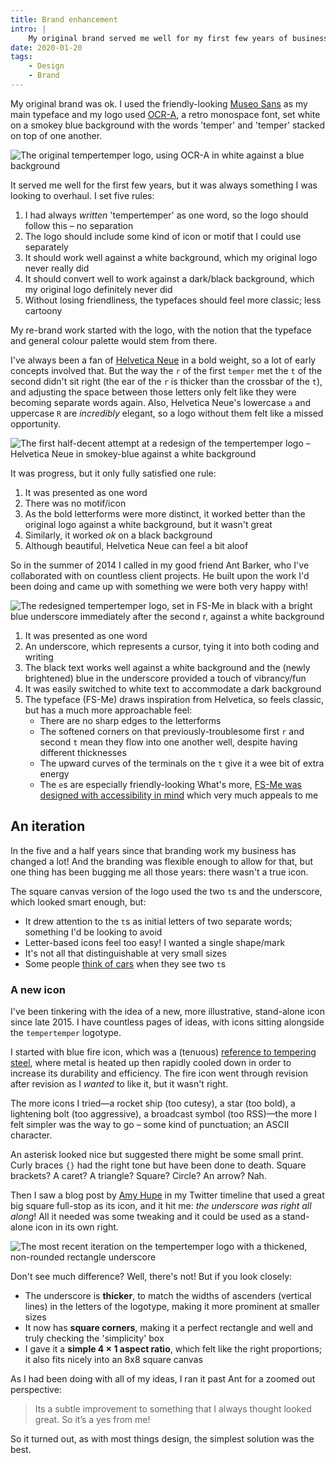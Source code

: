 ```yaml
---
title: Brand enhancement
intro: |
    My original brand served me well for my first few years of business, but in 2014 it got the overhaul it needed. And it was almost perfect…
date: 2020-01-20
tags:
    - Design
    - Brand
---
```


My original brand was ok. I used the friendly-looking [Museo Sans](https://www.myfonts.com/fonts/exljbris/museo-sans/) as my main typeface and my logo used [OCR-A](https://www.myfonts.com/fonts/adobe/ocra/), a retro monospace font, set white on a smokey blue background with the words 'temper' and 'temper' stacked on top of one another.

![The original tempertemper logo, using OCR-A in white against a blue background](/img/blog/tempertemper-logo--v1.0.png)

It served me well for the first few years, but it was always something I was looking to overhaul. I set five rules:

1. I had always _written_ 'tempertemper' as one word, so the logo should follow this – no separation
2. The logo should include some kind of icon or motif that I could use separately
3. It should work well against a white background, which my original logo never really did
4. It should convert well to work against a dark/black background, which my original logo definitely never did
5. Without losing friendliness, the typefaces should feel more classic; less cartoony

My re-brand work started with the logo, with the notion that the typeface and general colour palette would stem from there.

I've always been a fan of [Helvetica Neue](https://www.myfonts.com/fonts/linotype/neue-helvetica/) in a bold weight, so a lot of early concepts involved that. But the way the `r` of the first `temper` met the `t` of the second didn't sit right (the ear of the `r` is thicker than the crossbar of the `t`), and adjusting the space between those letters only felt like they were becoming separate words again. Also, Helvetica Neue's lowercase `a` and uppercase `R` are *incredibly* elegant, so a logo without them felt like a missed opportunity.

![The first half-decent attempt at a redesign of the tempertemper logo – Helvetica Neue in smokey-blue against a white background](/img/blog/tempertemper-logo--v2.0-alpha.png)

It was progress, but it only fully satisfied one rule:

1. It was presented as one word
2. There was no motif/icon
3. As the bold letterforms were more distinct, it worked better than the original logo against a white background, but it wasn't great
4. Similarly, it worked *ok* on a black background
4. Although beautiful, Helvetica Neue can feel a bit aloof

So in the summer of 2014 I called in my good friend Ant Barker, who I've collaborated with on countless client projects. He built upon the work I'd been doing and came up with something we were both very happy with!

![The redesigned tempertemper logo, set in FS-Me in black with a bright blue underscore immediately after the second r, against a white background](/img/blog/tempertemper-logo--v2.0.png)

1. It was presented as one word
2. An underscore, which represents a cursor, tying it into both coding and writing
3. The black text works well against a white background and the (newly brightened) blue in the underscore provided a touch of vibrancy/fun
4. It was easily switched to white text to accommodate a dark background
4. The typeface (FS-Me) draws inspiration from Helvetica, so feels classic, but has a much more approachable feel:
    - There are no sharp edges to the letterforms
    - The softened corners on that previously-troublesome first `r` and second `t` mean they flow into one another well, despite having different thicknesses
    - The upward curves of the terminals on the `t` give it a wee bit of extra energy
    - The `e`s are especially friendly-looking
    What's more, [FS-Me was designed with accessibility in mind](/blog/tempertempers-typefaces) which very much appeals to me


## An iteration

In the five and a half years since that branding work my business has changed a lot! And the branding was flexible enough to allow for that, but one thing has been bugging me all those years: there wasn't a true icon.

The square canvas version of the logo used the two `t`s and the underscore, which looked smart enough, but:

- It drew attention to the `t`s as initial letters of two separate words; something I'd be looking to avoid
- Letter-based icons feel too easy! I wanted a single shape/mark
- It's not all that distinguishable at very small sizes
- Some people [think of cars](https://www.audi.co.uk/models/tt/tt-coupe.html) when they see two `t`s

### A new icon

I've been tinkering with the idea of a new, more illustrative, stand-alone icon since late 2015. I have countless pages of ideas, with icons sitting alongside the `tempertemper` logotype.

I started with blue fire icon, which was a (tenuous) [reference to tempering steel](/blog/why-tempertemper), where metal is heated up then rapidly cooled down in order to increase its durability and efficiency. The fire icon went through revision after revision as I *wanted* to like it, but it wasn't right.

The more icons I tried—a rocket ship (too cutesy), a star (too bold), a lightening bolt (too aggressive), a broadcast symbol (too RSS)—the more I felt simpler was the way to go – some kind of punctuation; an ASCII character.

An asterisk looked nice but suggested there might be some small print. Curly braces `{}` had the right tone but have been done to death. Square brackets? A caret? A triangle? Square? Circle? An arrow? Nah.

Then I saw a blog post by [Amy Hupe](https://amyhupe.co.uk) in my Twitter timeline that used a great big square full-stop as its icon, and it hit me: *the underscore was right all along*! All it needed was some tweaking and it could be used as a stand-alone icon in its own right.

![The most recent iteration on the tempertemper logo with a thickened, non-rounded rectangle underscore](/img/blog/tempertemper-logo--v2.1.png)

Don't see much difference? Well, there's not! But if you look closely:

- The underscore is <b>thicker</b>, to match the widths of ascenders (vertical lines) in the letters of the logotype, making it more prominent at smaller sizes
- It now has <b>square corners</b>, making it a perfect rectangle and well and truly checking the 'simplicity' box
- I gave it a <b>simple 4 × 1 aspect ratio</b>, which felt like the right proportions; it also fits nicely into an 8x8 square canvas

As I had been doing with all of my ideas, I ran it past Ant for a zoomed out perspective:

> Its a subtle improvement to something that I always thought looked great. So it’s a yes from me!

So it turned out, as with most things design, the simplest solution was the best.
